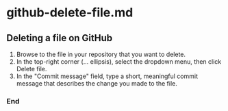 # github-delete-file.md  

## Deleting a file on GitHub

1. Browse to the file in your repository that you want to delete.  
2. In the top-right corner (... ellipsis), select the dropdown menu, then click Delete file.  
3. In the "Commit message" field, type a short, meaningful commit message that describes the change you made to the file.  

### End  